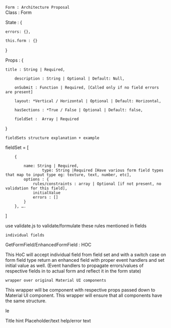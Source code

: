 ```Form : Architecture Proposal```<br/>
Class : Form

State : {

	errors: {},

	this.form : {}

}



Props : {
	
	title : String | Required,

        description : String | Optional | Default: Null,
	
        onSubmit : Function | Required, [Called only if no field errors are present]

        layout: *Vertical / Horizontal | Optional | Default: Horizontal,

        hasSections : *True / False | Optional | Default: false,

        fieldSet :  Array | Required 

}


```fieldSets structure explanation + example ```


fieldSet = [

		{

			name: String | Required,
            		type: String |Required [Have various form field types that map to input type eg: texture, text, number, etc],
			options : { 
				rules/constraints : array | Optional [if not present, no validation for this field],
				initialValue
				errors : []
			}
		}, ….
]


use validate.js to validate/formulate these rules mentioned in fields


```individual fields ```


GetFormField/EnhancedFormField : HOC 


This HoC will accept individual field from field set and with a switch case on form field type return an enhanced field with proper event handlers and set initial value as well. (Event handlers to propagate errors/values of respective fields in to actual form and reflect it in the form state) 


```wrapper over original Material UI components```


This wrapper will be component with respective props passed down to Material UI component. This wrapper will ensure that all components have the same structure. 

Ie 


Title  							hint
Placeholder/text
help/error text

